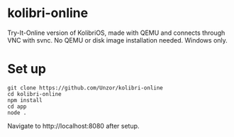 # kolibri-online
 Try-It-Online version of KolibriOS, made with QEMU and connects through VNC with svnc. No QEMU or disk image installation needed. Windows only.
 
 # Set up
 ```
 git clone https://github.com/Unzor/kolibri-online
 cd kolibri-online
 npm install
 cd app
 node .
 ```
Navigate to http://localhost:8080 after setup.
